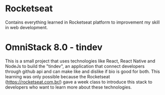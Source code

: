 # Rocketseat
Contains everything learned in Rocketseat platform to improvement my skill in web development.

# OmniStack 8.0 - tindev
This is a small project that uses technologies like React, React Native and NodeJs to build the "tindev", an application that connect developers through github api and can make like and dislike if bio is good for both.
This learning was only possible because the Rocketseat (https://rocketseat.com.br/) gave a week class  to introduce this stack to developers who want to learn more about these technologies.
